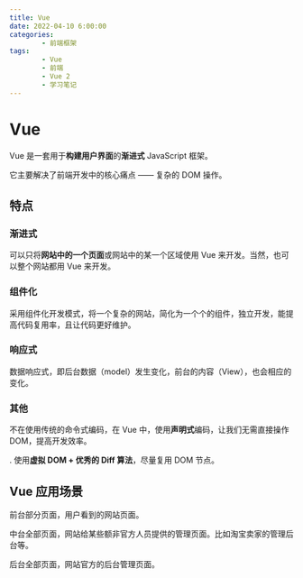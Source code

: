 ```yaml
---
title: Vue
date: 2022-04-10 6:00:00
categories:
        - 前端框架
tags:
        - Vue
        - 前端
        - Vue 2
        - 学习笔记
---
```


# Vue

Vue 是一套用于**构建用户界面**的**渐进式** JavaScript 框架。

它主要解决了前端开发中的核心痛点 —— 复杂的 DOM 操作。

## 特点

### 渐进式

可以只将**网站中的一个页面**或网站中的某一个区域使用 Vue 来开发。当然，也可以整个网站都用 Vue 来开发。

### 组件化

采用组件化开发模式，将一个复杂的网站，简化为一个个的组件，独立开发，能提高代码复用率，且让代码更好维护。

### 响应式

数据响应式，即后台数据（model）发生变化，前台的内容（View），也会相应的变化。

### 其他

不在使用传统的命令式编码，在 Vue 中，使用**声明式**编码，让我们无需直接操作 DOM，提高开发效率。

. 使用**虚拟 DOM + 优秀的 Diff 算法**，尽量复用 DOM 节点。

## Vue 应用场景

前台部分页面，用户看到的网站页面。

中台全部页面，网站给某些额非官方人员提供的管理页面。比如淘宝卖家的管理后台等。

后台全部页面，网站官方的后台管理页面。
